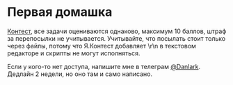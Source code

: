 # Первая домашка

[Контест](https://contest.yandex.ru/contest/19356/enter/), все задачи
оцениваются однаково, максимум 10 баллов, штраф за перепосылки не учитывается.
Учитывайте, что посылать стоит только через файлы, потому что Я.Контест
добавляет \r\n в текстовом редакторе и скрипты не могут исполняться.

Если у кого-то нет доступа, напишите мне в телеграм
[@Danlark](https://t.me/Danlark). Дедлайн 2 недели, но оно там и само написано.
